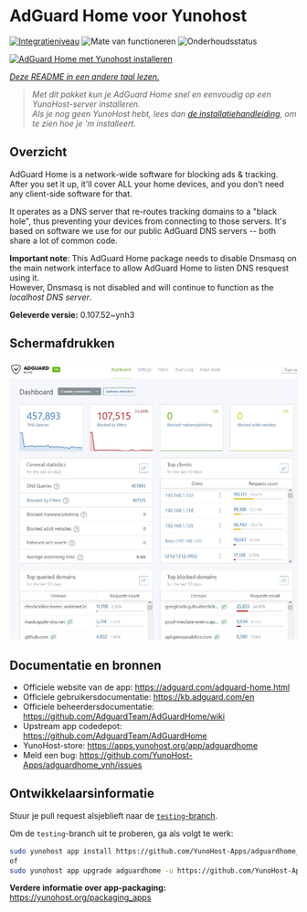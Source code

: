 <!--
NB: Deze README is automatisch gegenereerd door <https://github.com/YunoHost/apps/tree/master/tools/readme_generator>
Hij mag NIET handmatig aangepast worden.
-->

# AdGuard Home voor Yunohost

[![Integratieniveau](https://dash.yunohost.org/integration/adguardhome.svg)](https://ci-apps.yunohost.org/ci/apps/adguardhome/) ![Mate van functioneren](https://ci-apps.yunohost.org/ci/badges/adguardhome.status.svg) ![Onderhoudsstatus](https://ci-apps.yunohost.org/ci/badges/adguardhome.maintain.svg)

[![AdGuard Home met Yunohost installeren](https://install-app.yunohost.org/install-with-yunohost.svg)](https://install-app.yunohost.org/?app=adguardhome)

*[Deze README in een andere taal lezen.](./ALL_README.md)*

> *Met dit pakket kun je AdGuard Home snel en eenvoudig op een YunoHost-server installeren.*  
> *Als je nog geen YunoHost hebt, lees dan [de installatiehandleiding](https://yunohost.org/install), om te zien hoe je 'm installeert.*

## Overzicht

AdGuard Home is a network-wide software for blocking ads & tracking. After you set it up, it'll cover ALL your home devices, and you don't need any client-side software for that.

It operates as a DNS server that re-routes tracking domains to a "black hole", thus preventing your devices from connecting to those servers. It's based on software we use for our public AdGuard DNS servers -- both share a lot of common code.

**Important note**: This AdGuard Home package needs to disable Dnsmasq on the main network interface to allow AdGuard Home to listen DNS resquest using it.  
However, Dnsmasq is not disabled and will continue to function as the *localhost DNS server*.


**Geleverde versie:** 0.107.52~ynh3

## Schermafdrukken

![Schermafdrukken van AdGuard Home](./doc/screenshots/screenshot.jpg)

## Documentatie en bronnen

- Officiele website van de app: <https://adguard.com/adguard-home.html>
- Officiele gebruikersdocumentatie: <https://kb.adguard.com/en>
- Officiele beheerdersdocumentatie: <https://github.com/AdguardTeam/AdGuardHome/wiki>
- Upstream app codedepot: <https://github.com/AdguardTeam/AdGuardHome>
- YunoHost-store: <https://apps.yunohost.org/app/adguardhome>
- Meld een bug: <https://github.com/YunoHost-Apps/adguardhome_ynh/issues>

## Ontwikkelaarsinformatie

Stuur je pull request alsjeblieft naar de [`testing`-branch](https://github.com/YunoHost-Apps/adguardhome_ynh/tree/testing).

Om de `testing`-branch uit te proberen, ga als volgt te werk:

```bash
sudo yunohost app install https://github.com/YunoHost-Apps/adguardhome_ynh/tree/testing --debug
of
sudo yunohost app upgrade adguardhome -u https://github.com/YunoHost-Apps/adguardhome_ynh/tree/testing --debug
```

**Verdere informatie over app-packaging:** <https://yunohost.org/packaging_apps>
